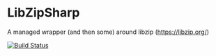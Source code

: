 # LibZipSharp
A managed wrapper (and then some) around libzip (https://libzip.org/)

[![Build Status](https://devdiv.visualstudio.com/Personal/_apis/build/status/xamarin.LibZipSharp?branchName=master)](https://devdiv.visualstudio.com/Personal/_build/latest?definitionId=11677&branchName=master)

